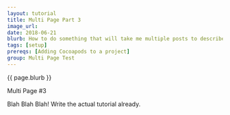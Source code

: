 ```yaml
---
layout: tutorial
title: Multi Page Part 3
image_url: 
date: 2018-06-21
blurb: How to do something that will take me multiple posts to describe
tags: [setup]
prereqs: [Adding Cocoapods to a project]
group: Multi Page Test
---
```


{{ page.blurb }}

Multi Page #3

Blah Blah Blah!  Write the actual tutorial already.
